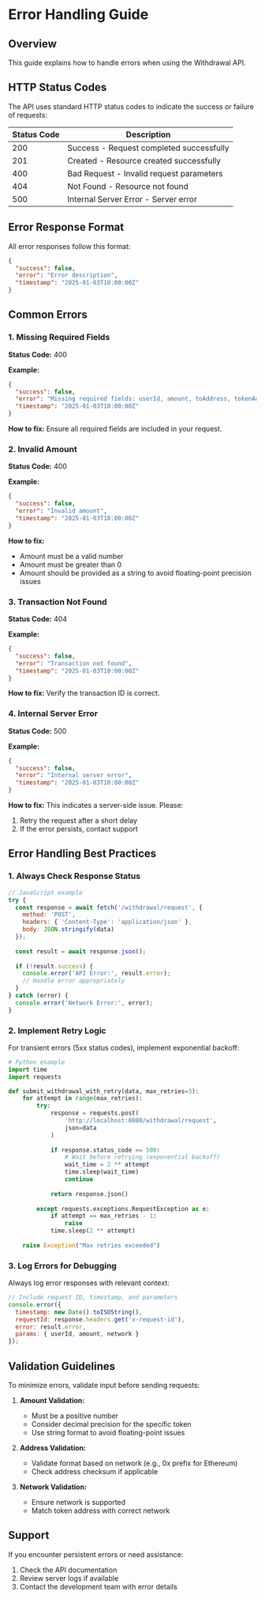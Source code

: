 # Error Handling Guide

## Overview

This guide explains how to handle errors when using the Withdrawal API.

## HTTP Status Codes

The API uses standard HTTP status codes to indicate the success or failure of requests:

| Status Code | Description |
|-------------|-------------|
| 200 | Success - Request completed successfully |
| 201 | Created - Resource created successfully |
| 400 | Bad Request - Invalid request parameters |
| 404 | Not Found - Resource not found |
| 500 | Internal Server Error - Server error |

## Error Response Format

All error responses follow this format:

```json
{
  "success": false,
  "error": "Error description",
  "timestamp": "2025-01-03T10:00:00Z"
}
```

## Common Errors

### 1. Missing Required Fields

**Status Code:** 400

**Example:**
```json
{
  "success": false,
  "error": "Missing required fields: userId, amount, toAddress, tokenAddress, network",
  "timestamp": "2025-01-03T10:00:00Z"
}
```

**How to fix:** Ensure all required fields are included in your request.

### 2. Invalid Amount

**Status Code:** 400

**Example:**
```json
{
  "success": false,
  "error": "Invalid amount",
  "timestamp": "2025-01-03T10:00:00Z"
}
```

**How to fix:** 
- Amount must be a valid number
- Amount must be greater than 0
- Amount should be provided as a string to avoid floating-point precision issues

### 3. Transaction Not Found

**Status Code:** 404

**Example:**
```json
{
  "success": false,
  "error": "Transaction not found",
  "timestamp": "2025-01-03T10:00:00Z"
}
```

**How to fix:** Verify the transaction ID is correct.

### 4. Internal Server Error

**Status Code:** 500

**Example:**
```json
{
  "success": false,
  "error": "Internal server error",
  "timestamp": "2025-01-03T10:00:00Z"
}
```

**How to fix:** This indicates a server-side issue. Please:
1. Retry the request after a short delay
2. If the error persists, contact support

## Error Handling Best Practices

### 1. Always Check Response Status

```javascript
// JavaScript example
try {
  const response = await fetch('/withdrawal/request', {
    method: 'POST',
    headers: { 'Content-Type': 'application/json' },
    body: JSON.stringify(data)
  });
  
  const result = await response.json();
  
  if (!result.success) {
    console.error('API Error:', result.error);
    // Handle error appropriately
  }
} catch (error) {
  console.error('Network Error:', error);
}
```

### 2. Implement Retry Logic

For transient errors (5xx status codes), implement exponential backoff:

```python
# Python example
import time
import requests

def submit_withdrawal_with_retry(data, max_retries=3):
    for attempt in range(max_retries):
        try:
            response = requests.post(
                'http://localhost:8080/withdrawal/request',
                json=data
            )
            
            if response.status_code == 500:
                # Wait before retrying (exponential backoff)
                wait_time = 2 ** attempt
                time.sleep(wait_time)
                continue
                
            return response.json()
            
        except requests.exceptions.RequestException as e:
            if attempt == max_retries - 1:
                raise
            time.sleep(2 ** attempt)
    
    raise Exception("Max retries exceeded")
```

### 3. Log Errors for Debugging

Always log error responses with relevant context:

```javascript
// Include request ID, timestamp, and parameters
console.error({
  timestamp: new Date().toISOString(),
  requestId: response.headers.get('x-request-id'),
  error: result.error,
  params: { userId, amount, network }
});
```

## Validation Guidelines

To minimize errors, validate input before sending requests:

1. **Amount Validation:**
   - Must be a positive number
   - Consider decimal precision for the specific token
   - Use string format to avoid floating-point issues

2. **Address Validation:**
   - Validate format based on network (e.g., 0x prefix for Ethereum)
   - Check address checksum if applicable

3. **Network Validation:**
   - Ensure network is supported
   - Match token address with correct network

## Support

If you encounter persistent errors or need assistance:
1. Check the API documentation
2. Review server logs if available
3. Contact the development team with error details